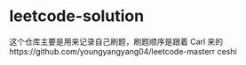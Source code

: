 # leetcode-solution

这个仓库主要是用来记录自己刷题，刷题顺序是跟着 Carl 来的https://github.com/youngyangyang04/leetcode-masterr
ceshi
